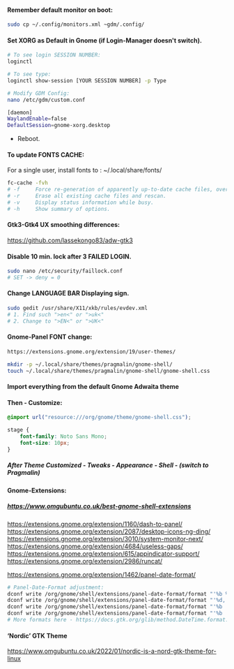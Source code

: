 #### Remember default monitor on boot:
```sh
sudo cp ~/.config/monitors.xml ~gdm/.config/
```

#### Set XORG as Default in Gnome (if Login-Manager doesn't switch).
```sh
# To see login SESSION NUMBER:
loginctl

# To see type:
loginctl show-session [YOUR SESSION NUMBER] -p Type

# Modify GDM Config:
nano /etc/gdm/custom.conf
```
```sh
[daemon]
WaylandEnable=false
DefaultSession=gnome-xorg.desktop
```
- Reboot.

#### To update FONTS CACHE:
For a single user, install fonts to : ~/.local/share/fonts/
```sh
fc-cache -fvh
# -f     Force re-generation of apparently up-to-date cache files, overriding the  timestamp checking.
# -r     Erase all existing cache files and rescan.
# -v     Display status information while busy.
# -h     Show summary of options.
```

#### Gtk3-Gtk4 UX smoothing differences:

https://github.com/lassekongo83/adw-gtk3


#### Disable 10 min. lock after 3 FAILED LOGIN.
```sh
sudo nano /etc/security/faillock.conf
# SET -> deny = 0
```

#### Change LANGUAGE BAR Displaying sign.
```sh
sudo gedit /usr/share/X11/xkb/rules/evdev.xml
# 1. Find such ">en<" or ">uk<"
# 2. Change to ">EN<" or ">UK<"
```
#### Gnome-Panel FONT change:
```sh
https://extensions.gnome.org/extension/19/user-themes/

mkdir -p ~/.local/share/themes/pragmalin/gnome-shell/
touch ~/.local/share/themes/pragmalin/gnome-shell/gnome-shell.css

```
#### Import everything from the default Gnome Adwaita theme
#### Then - Customize:
```css
@import url("resource:///org/gnome/theme/gnome-shell.css");

stage {
    font-family: Noto Sans Mono;
    font-size: 10px;
}
```
##### After Theme Customized - Tweaks - Appearance - Shell - (switch to Pragmalin)

#### Gnome-Extensions:
##### https://www.omgubuntu.co.uk/best-gnome-shell-extensions

https://extensions.gnome.org/extension/1160/dash-to-panel/
https://extensions.gnome.org/extension/2087/desktop-icons-ng-ding/
https://extensions.gnome.org/extension/3010/system-monitor-next/
https://extensions.gnome.org/extension/4684/useless-gaps/
https://extensions.gnome.org/extension/615/appindicator-support/
https://extensions.gnome.org/extension/2986/runcat/

https://extensions.gnome.org/extension/1462/panel-date-format/
```sh
# Panel-Date-Format adjustment:
dconf write /org/gnome/shell/extensions/panel-date-format/format "'%b %d,   %A,   %X'"
dconf write /org/gnome/shell/extensions/panel-date-format/format "'%d,   %A,   %H:%M %p'"
dconf write /org/gnome/shell/extensions/panel-date-format/format "'%b  %e  %a  %H:%M %p'"
dconf write /org/gnome/shell/extensions/panel-date-format/format "'%b  %e  %a  %R'"
# More formats here - https://docs.gtk.org/glib/method.DateTime.format.html
```

#### ‘Nordic’ GTK Theme
https://www.omgubuntu.co.uk/2022/01/nordic-is-a-nord-gtk-theme-for-linux
